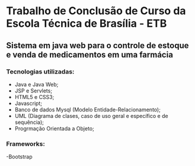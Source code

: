 # Trabalho de Conclusão de Curso da Escola Técnica de Brasília - ETB
## Sistema em java web para o controle de estoque e venda de medicamentos em uma farmácia
### Tecnologias utilizadas:
- Java e Java Web;
- JSP e Servlets;
- HTML5 e CSS3;
- Javascript;
- Banco de dados Mysql (Modelo Entidade-Relacionamento);
- UML (Diagrama de clases, caso de uso geral e específico e de sequência);
- Progrmação Orientada a Objeto;
### Frameworks:
-Bootstrap
